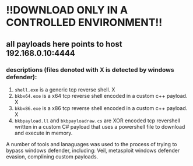 # !!DOWNLOAD ONLY IN A CONTROLLED ENVIRONMENT!!

## all payloads here points to host 192.168.0.10:4444

### descriptions (files denoted with X is detected by windows defender):
1. `shell.exe` is a generic tcp reverse shell. X
2. `bkbx64.exe` is a x64 tcp reverse shell encoded in a custom c++ payload. X
3. `bkbx86.exe` is a x86 tcp reverse shell encoded in a custom c++ payload. X
4. `bkbpayload.ll` and `bkbpayloadraw.cs` are XOR encoded tcp revershell written in a custom C# payload that uses a powershell file to download and execute in memory.


A number of tools and lanaguages was used to the process of trying to bypass windows defender, including: Veil, metasploit windows defender evasion, complining custom payloads.
